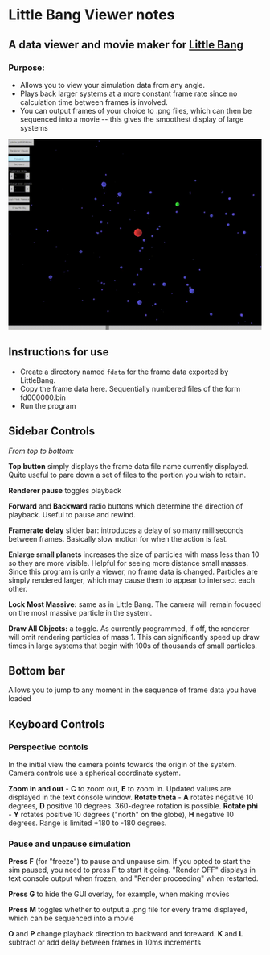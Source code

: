 # Little Bang Viewer notes
## A data viewer and movie maker for [Little Bang](/README.md)

### Purpose:
* Allows you to view your simulation data from any angle.  
* Plays back larger systems at a more constant frame rate since no calculation time between frames is involved.
* You can output frames of your choice to .png files, which can then be sequenced into a movie -- this gives the smoothest display of large systems

![Viewer Screenshot](/images/bounce.gif)

## Instructions for use
* Create a directory named `fdata` for the frame data exported by LittleBang.  
* Copy the frame data here.  Sequentially numbered files of the form fd000000.bin 
* Run the program

## Sidebar Controls
*From top to bottom:*

**Top button** simply displays the frame data file name currently displayed.  Quite useful to pare down a set of files to the portion you wish to retain.

**Renderer pause** toggles playback

**Forward** and **Backward** radio buttons which determine the direction of playback.  Useful to pause and rewind.

**Framerate delay** slider bar: introduces a delay of so many milliseconds between frames.  Basically slow motion for when the action is fast.

**Enlarge small planets** increases the size of particles with mass less than 10 so they are more visible.  Helpful for seeing more distance small masses.  Since this program is only a viewer, no frame data is changed.  Particles are simply rendered larger, which may cause them to appear to intersect each other.

**Lock Most Massive:** same as in Little Bang.  The camera will remain focused on the most massive particle in the system.

**Draw All Objects:** a toggle.  As currently programmed, if off, the renderer will omit rendering particles of mass 1.  This can significantly speed up draw times in large systems that begin with 100s of thousands of small particles.

## Bottom bar
Allows you to jump to any moment in the sequence of frame data you have loaded

## Keyboard Controls
### Perspective contols
In the initial view the camera points towards the origin of the system.  Camera controls use a spherical coordinate system.

**Zoom in and out** - **C** to zoom out, **E** to zoom in.  Updated values are displayed in the text console window.
**Rotate theta** - **A** rotates negative 10 degrees, **D** positive 10 degrees.  360-degree rotation is possible.
**Rotate phi** - **Y** rotates positive 10 degrees ("north" on the globe), **H** negative 10 degrees.  Range is limited +180 to -180 degrees.

### Pause and unpause simulation
**Press F** (for "freeze") to pause and unpause sim.  If you opted to start the sim paused, you need to press F to start it going.  "Render OFF" displays in text console output when frozen, and "Render proceeding" when restarted.

**Press G** to hide the GUI overlay, for example, when making movies

**Press M** toggles whether to output a .png file for every frame displayed, which can be sequenced into a movie

**O** and **P** change playback direction to backward and foreward.
**K** and **L** subtract or add delay between frames in 10ms increments
